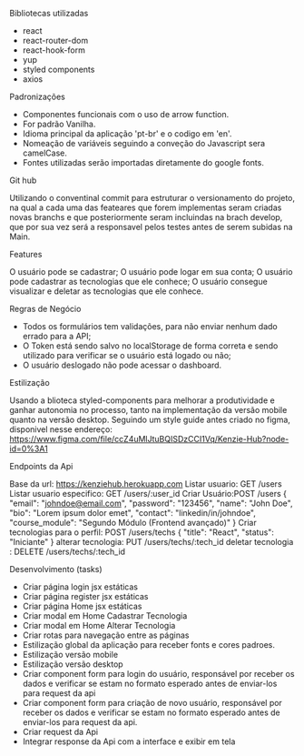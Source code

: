 Bibliotecas utilizadas 

- react
- react-router-dom
- react-hook-form
- yup
- styled components
- axios

Padronizações 

- Componentes funcionais com o uso de arrow function.
- For padrão Vanilha.
- Idioma principal da aplicação 'pt-br' e o codigo em 'en'.
- Nomeação de variáveis seguindo a conveção do Javascript sera camelCase.
- Fontes utilizadas serão importadas diretamente do google fonts.

Git hub 

Utilizando o conventinal commit para estruturar o versionamento do projeto, na qual a cada uma das feateares que forem implementas seram criadas novas branchs e que posteriormente seram
incluindas na brach develop, que por sua vez será a responsavel pelos testes antes de serem subidas na Main. 

Features 

O usuário pode se cadastrar;
O usuário pode logar em sua conta;
O usuário pode cadastrar as tecnologias que ele conhece;
O usuário consegue visualizar e deletar as tecnologias que ele conhece.

Regras de Negócio

- Todos os formulários tem validações, para não enviar nenhum dado errado para a API;
- O Token está sendo salvo no localStorage de forma correta e sendo utilizado para verificar se o usuário está logado ou não;
- O usuário deslogado não pode acessar o dashboard.

Estilização 

Usando a blioteca styled-components para melhorar a produtividade e ganhar autonomia no processo,
tanto na implementação da versão mobile quanto na versão desktop. Seguindo um style guide antes criado no figma, disponivel nesse endereço: https://www.figma.com/file/ccZ4uMlJtuBQISDzCCI1Vq/Kenzie-Hub?node-id=0%3A1

Endpoints da Api

Base da url: https://kenziehub.herokuapp.com
Listar usuario: GET /users
Listar usuario especifico: GET /users/:user_id 
Criar Usuário:POST /users 
{
"email": "johndoe@email.com",
"password": "123456",
"name": "John Doe",
"bio": "Lorem ipsum dolor emet",
"contact": "linkedin/in/johndoe",
"course_module": "Segundo Módulo (Frontend avançado)"
}
Criar tecnologias para o perfil: POST /users/techs
{
	"title": "React",
	"status": "Iniciante"
}
alterar tecnologia: PUT /users/techs/:tech_id
deletar tecnologia : DELETE /users/techs/:tech_id


Desenvolvimento (tasks)

- Criar página login jsx estáticas
- Criar página register jsx estáticas
- Criar página Home jsx estáticas
- Criar modal em Home Cadastrar Tecnologia
- Criar modal em Home Alterar Tecnologia
- Criar rotas para navegação entre as páginas
- Estilização global da aplicação para receber fonts e cores padroes.
- Estilização versão mobile
- Estilização versão desktop
- Criar component form para login do usuário, responsável por receber os dados e verificar se estam no formato esperado antes de enviar-los para request da api
- Criar component form para criação de novo usuário, responsável por receber os dados e verificar se estam no formato esperado antes de enviar-los para request da api.
- Criar request da Api
- Integrar response da Api com a interface e exibir em tela